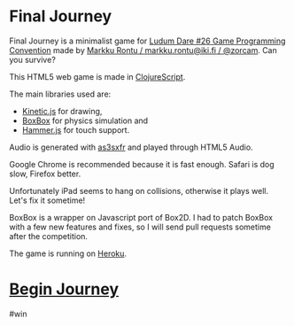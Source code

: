 Final Journey
=============

Final Journey is a minimalist game for [Ludum Dare #26 Game Programming Convention](http://www.ludumdare.com/compo/) made by [Markku Rontu / markku.rontu@iki.fi / @zorcam](http://markku.rontu.net). Can you survive?

This HTML5 web game is made in [ClojureScript](https://github.com/clojure/clojurescript).

The main libraries used are:
- [Kinetic.js](http://kineticjs.com/) for drawing, 
- [BoxBox](http://incompl.github.io/boxbox/) for physics simulation and 
- [Hammer.js](http://eightmedia.github.io/hammer.js/) for touch support.

Audio is generated with [as3sxfr](http://www.superflashbros.net/as3sfxr/) and played through HTML5 Audio.

Google Chrome is recommended because it is fast enough. Safari is dog slow, Firefox better.

Unfortunately iPad seems to hang on collisions, otherwise it plays well. Let's fix it sometime!

BoxBox is a wrapper on Javascript port of Box2D. I had to patch BoxBox with a few new features and fixes, so I will send pull requests sometime after the competition.

The game is running on [Heroku](https://www.heroku.com/).

[Begin Journey](http://finaljourney.herokuapp.com/)
===================================================

#win
